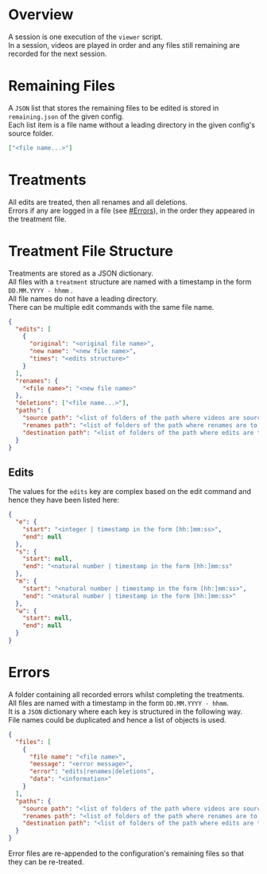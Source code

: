 # Overview

A session is one execution of the `viewer` script.  
In a session, videos are played in order and any files still remaining are recorded for the next session.

# Remaining Files

A `JSON` list that stores the remaining files to be edited is stored in `remaining.json` of the given config.  
Each list item is a file name without a leading directory in the given config's source folder.

```json
["<file name...>"]
```

# Treatments

All edits are treated, then all renames and all deletions.  
Errors if any are logged in a file \(see [#Errors](#errors)\), in the order they appeared in the treatment file.

# Treatment File Structure

Treatments are stored as a JSON dictionary.  
All files with a `treatment` structure are named with a timestamp in the form `DD.MM.YYYY - hhmm` .  
All file names do not have a leading directory.  
There can be multiple edit commands with the same file name.

```json
{
  "edits": [
    {
      "original": "<original file name>",
      "new name": "<new file name>",
      "times": "<edits structure>"
    }
  ],
  "renames": {
    "<file name>": "<new file name>"
  },
  "deletions": ["<file name...>"],
  "paths": {
    "source path": "<list of folders of the path where videos are sourced from>",
    "renames path": "<list of folders of the path where renames are to be placed>",
    "destination path": "<list of folders of the path where edits are to be placed>"
  }
}
```

## Edits

The values for the `edits` key are complex based on the edit command and hence they have been listed here:

```json
{
  "e": {
    "start": "<integer | timestamp in the form [hh:]mm:ss>",
    "end": null
  },
  "s": {
    "start": null,
    "end": "<natural number | timestamp in the form [hh:]mm:ss"
  },
  "m": {
    "start": "<natural number | timestamp in the form [hh:]mm:ss>",
    "end": "<natural number | timestamp in the form [hh:]mm:ss>"
  },
  "w": {
    "start": null,
    "end": null
  }
}
```

# Errors

A folder containing all recorded errors whilst completing the treatments.  
All files are named with a timestamp in the form `DD.MM.YYYY - hhmm`.  
It is a `JSON` dictionary where each key is structured in the following way.  
File names could be duplicated and hence a list of objects is used.

```json
{
  "files": [
    {
      "file name": "<file name>",
      "message": "<error message>",
      "error": "edits|renames|deletions",
      "data": "<information>"
    }
  ],
  "paths": {
    "source path": "<list of folders of the path where videos are sourced from>",
    "renames path": "<list of folders of the path where renames are to be placed>",
    "destination path": "<list of folders of the path where edits are to be placed>"
  }
}
```

Error files are re-appended to the configuration's remaining files so that they can be re-treated.
